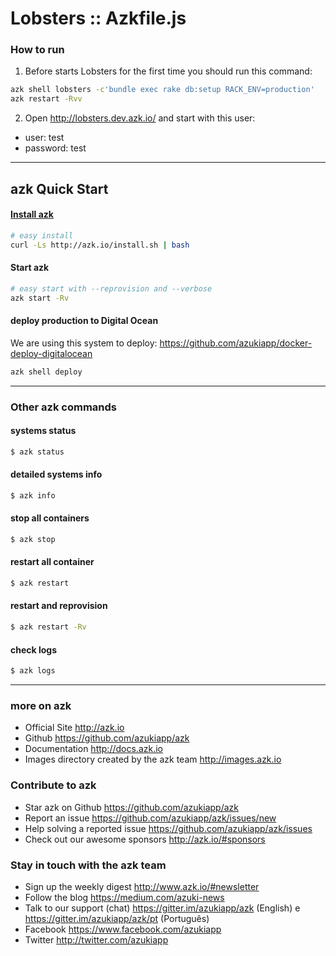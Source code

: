 # Lobsters :: Azkfile.js

### How to run

1) Before starts Lobsters for the first time you should run this command:

```sh
azk shell lobsters -c'bundle exec rake db:setup RACK_ENV=production'
azk restart -Rvv
```

2) Open http://lobsters.dev.azk.io/ and start with this user:

- user: test
- password: test

--------------------

## azk Quick Start

#### [Install azk](http://docs.azk.io/en/installation/README.html)

```sh
# easy install
curl -Ls http://azk.io/install.sh | bash
```

#### Start azk

```sh
# easy start with --reprovision and --verbose
azk start -Rv
```

#### deploy production to Digital Ocean

We are using this system to deploy: https://github.com/azukiapp/docker-deploy-digitalocean

```sh
azk shell deploy
```

--------------------

### Other azk commands

#### systems status

```sh
$ azk status
```

#### detailed systems info

```sh
$ azk info
```

#### stop all containers

```sh
$ azk stop
```

#### restart all container

```sh
$ azk restart
```

#### restart and reprovision

```sh
$ azk restart -Rv
```

#### check logs

```sh
$ azk logs
```

--------------------

### more on azk

- Official Site
  http://azk.io
- Github
  https://github.com/azukiapp/azk
- Documentation
  http://docs.azk.io
- Images directory created by the azk team
  http://images.azk.io

### Contribute to azk

- Star azk on Github
  https://github.com/azukiapp/azk
- Report an issue
  https://github.com/azukiapp/azk/issues/new
- Help solving a reported issue
  https://github.com/azukiapp/azk/issues
- Check out our awesome sponsors
  http://azk.io/#sponsors

### Stay in touch with the azk team

- Sign up the weekly digest
  http://www.azk.io/#newsletter
- Follow the blog
  https://medium.com/azuki-news
- Talk to our support (chat)
  https://gitter.im/azukiapp/azk (English) e https://gitter.im/azukiapp/azk/pt (Português)
- Facebook
  https://www.facebook.com/azukiapp
- Twitter
  http://twitter.com/azukiapp
